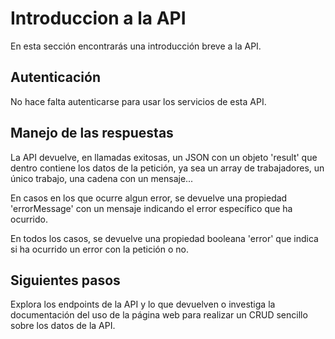# Introduccion a la API

<!-- This document describes how to start using your API: authorization, authentication, accessing API resources. -->
En esta sección encontrarás una introducción breve a la API.

## Autenticación

No hace falta autenticarse para usar los servicios de esta API.

## Manejo de las respuestas
La API devuelve, en llamadas exitosas, un JSON con un objeto 'result' que dentro contiene
los datos de la petición, ya sea un array de trabajadores, un único trabajo, una cadena
con un mensaje...

En casos en los que ocurre algun error, se devuelve una propiedad 'errorMessage' con un
mensaje indicando el error específico que ha ocurrido.

En todos los casos, se devuelve una propiedad booleana 'error' que indica si ha ocurrido
un error con la petición o no.

## Siguientes pasos
Explora los endpoints de la API y lo que devuelven o investiga la documentación del uso
de la página web para realizar un CRUD sencillo sobre los datos de la API.
